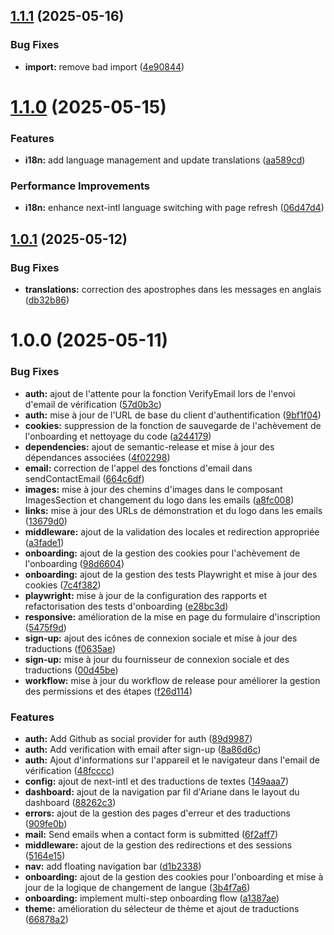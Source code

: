 ## [1.1.1](https://github.com/jos34000/portfolio/compare/v1.1.0...v1.1.1) (2025-05-16)


### Bug Fixes

* **import:** remove bad import ([4e90844](https://github.com/jos34000/portfolio/commit/4e908448d16bb1536a4b795d214884da37d9cf56))

# [1.1.0](https://github.com/jos34000/portfolio/compare/v1.0.1...v1.1.0) (2025-05-15)


### Features

* **i18n:** add language management and update translations ([aa589cd](https://github.com/jos34000/portfolio/commit/aa589cd4aa3efef62ea7bade770855580a9b24d5))


### Performance Improvements

* **i18n:** enhance next-intl language switching with page refresh ([06d47d4](https://github.com/jos34000/portfolio/commit/06d47d44c67a34fc7a75f6e759f17c224befedcf))

## [1.0.1](https://github.com/jos34000/portfolio/compare/v1.0.0...v1.0.1) (2025-05-12)


### Bug Fixes

* **translations:** correction des apostrophes dans les messages en anglais ([db32b86](https://github.com/jos34000/portfolio/commit/db32b869b60a2412ab33889d6c8b227b0e942565))

# 1.0.0 (2025-05-11)


### Bug Fixes

* **auth:** ajout de l'attente pour la fonction VerifyEmail lors de l'envoi d'email de vérification ([57d0b3c](https://github.com/jos34000/portfolio/commit/57d0b3c821847fcbfe39d9cf2afb05d6330eb7b2))
* **auth:** mise à jour de l'URL de base du client d'authentification ([9bf1f04](https://github.com/jos34000/portfolio/commit/9bf1f045d86629e97623dff641df012a3f2a7f04))
* **cookies:** suppression de la fonction de sauvegarde de l'achèvement de l'onboarding et nettoyage du code ([a244179](https://github.com/jos34000/portfolio/commit/a2441790c50262f17cdcae8be030e3de9257401a))
* **dependencies:** ajout de semantic-release et mise à jour des dépendances associées ([4f02298](https://github.com/jos34000/portfolio/commit/4f02298d950800dc5265e90e525d607478311aa1))
* **email:** correction de l'appel des fonctions d'email dans sendContactEmail ([664c6df](https://github.com/jos34000/portfolio/commit/664c6dfb4c6405dce2600d8f6f27c17af60a3948))
* **images:** mise à jour des chemins d'images dans le composant ImagesSection et changement du logo dans les emails ([a8fc008](https://github.com/jos34000/portfolio/commit/a8fc008b1a525fed50f6bf3c21791faa91ddd7a1))
* **links:** mise à jour des URLs de démonstration et du logo dans les emails ([13679d0](https://github.com/jos34000/portfolio/commit/13679d048ec488fbbaf1f21687415330d3cbdd18))
* **middleware:** ajout de la validation des locales et redirection appropriée ([a3fade1](https://github.com/jos34000/portfolio/commit/a3fade1060723f9f9a7555c18e3117cdab3407fd))
* **onboarding:** ajout de la gestion des cookies pour l'achèvement de l'onboarding ([98d6604](https://github.com/jos34000/portfolio/commit/98d6604367bcf21aeda66748ff0bfe09a9f9469b))
* **onboarding:** ajout de la gestion des tests Playwright et mise à jour des cookies ([7c4f382](https://github.com/jos34000/portfolio/commit/7c4f38298c0a9528d39b566347b8305ecc2abe7a))
* **playwright:** mise à jour de la configuration des rapports et refactorisation des tests d'onboarding ([e28bc3d](https://github.com/jos34000/portfolio/commit/e28bc3d6c27b20773c12f2287cec6b68686ec3ce))
* **responsive:** amélioration de la mise en page du formulaire d'inscription ([5475f9d](https://github.com/jos34000/portfolio/commit/5475f9d91bc2cfc5bc5dc8c07204ce585d15afc7))
* **sign-up:** ajout des icônes de connexion sociale et mise à jour des traductions ([f0635ae](https://github.com/jos34000/portfolio/commit/f0635ae501e0907043c94054e657e5d144f2d6e9))
* **sign-up:** mise à jour du fournisseur de connexion sociale et des traductions ([00d45be](https://github.com/jos34000/portfolio/commit/00d45bec00a3caca6b7e973b31161846641d79d5))
* **workflow:** mise à jour du workflow de release pour améliorer la gestion des permissions et des étapes ([f26d114](https://github.com/jos34000/portfolio/commit/f26d1144718b43440bf9a3656f4d7b4338f8d84b))


### Features

* **auth:** Add Github as social provider for auth ([89d9987](https://github.com/jos34000/portfolio/commit/89d9987d1d3cbca49d543e14f4c2c4364101ad96))
* **auth:** Add verification with email after sign-up ([8a86d6c](https://github.com/jos34000/portfolio/commit/8a86d6c8bc41c0ee184660589297dcdfccd6bfff))
* **auth:** Ajout d'informations sur l'appareil et le navigateur dans l'email de vérification ([48fcccc](https://github.com/jos34000/portfolio/commit/48fccccd30f6ba5fd3a4922446c5e310559f2abe))
* **config:** ajout de next-intl et des traductions de textes ([149aaa7](https://github.com/jos34000/portfolio/commit/149aaa7cc81ef22a857a2b07a677d1e63450af6a))
* **dashboard:** ajout de la navigation par fil d'Ariane dans le layout du dashboard ([88262c3](https://github.com/jos34000/portfolio/commit/88262c3bb9c1e6fadd2a78b00213b50df798b767))
* **errors:** ajout de la gestion des pages d'erreur et des traductions ([909fe0b](https://github.com/jos34000/portfolio/commit/909fe0bba7682f5a371ceb3f4b8d0d7486b3b088))
* **mail:** Send emails when a contact form is submitted ([6f2aff7](https://github.com/jos34000/portfolio/commit/6f2aff7366ff33010c07094649cdfdbda4ca9cc5))
* **middleware:** ajout de la gestion des redirections et des sessions ([5164e15](https://github.com/jos34000/portfolio/commit/5164e15ee870c8222dbfd22c82d7b297e493ea01))
* **nav:** add floating navigation bar ([d1b2338](https://github.com/jos34000/portfolio/commit/d1b233856df1098bd395b3f669d73d8120039dd9))
* **onboarding:** ajout de la gestion des cookies pour l'onboarding et mise à jour de la logique de changement de langue ([3b4f7a6](https://github.com/jos34000/portfolio/commit/3b4f7a6eb34b2b0125262952c1d1887a4c71129e))
* **onboarding:** implement multi-step onboarding flow ([a1387ae](https://github.com/jos34000/portfolio/commit/a1387ae03e636ae604fb75a6bd803191075928a3))
* **theme:** amélioration du sélecteur de thème et ajout de traductions ([66878a2](https://github.com/jos34000/portfolio/commit/66878a2138887107949337bcf2892f3b11e3f354))

